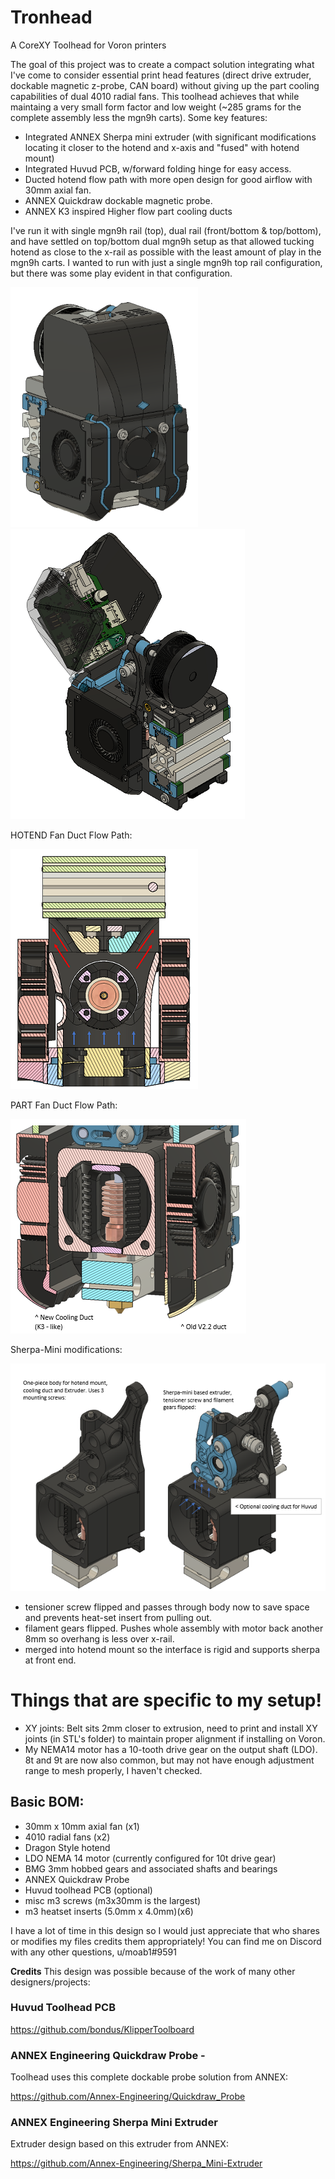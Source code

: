 # Tronhead
A CoreXY Toolhead for Voron printers

The goal of this project was to create a compact solution integrating what I've come to consider essential print head features (direct drive extruder, dockable magnetic z-probe, CAN board) without giving up the part cooling capabilities of dual 4010 radial fans. This toolhead achieves that while maintaing a very small form factor and low weight (~285 grams for the complete assembly less the mgn9h carts). Some key features:

- Integrated ANNEX Sherpa mini extruder (with significant modifications locating it closer to the hotend and x-axis and "fused" with hotend mount)
- Integrated Huvud PCB, w/forward folding hinge for easy access.
- Ducted hotend flow path with more open design for good airflow with 30mm axial fan.
- ANNEX Quickdraw dockable magnetic probe. 
- ANNEX K3 inspired Higher flow part cooling ducts

I've run it with single mgn9h rail (top), dual rail (front/bottom & top/bottom), and have settled on top/bottom dual mgn9h setup as that allowed tucking hotend as close to the x-rail as possible with the least amount of play in the mgn9h carts. I wanted to run with just a single mgn9h top rail configuration, but there was some play evident in that configuration.

![picture](Images/Tronhead_RC3.PNG)
![picture](Images/Tronhead_huvud_open.PNG)

HOTEND Fan Duct Flow Path:

![picture](Images/xsec_HE_duct.PNG)

PART Fan Duct Flow Path:

![picture](Images/xsec_part_cooling_duct.PNG)


Sherpa-Mini modifications:

![picture](Images/desc_sherpa_mods.PNG)

- tensioner screw flipped and passes through body now to save space and prevents heat-set insert from pulling out.
- filament gears flipped. Pushes whole assembly with motor back another 8mm so overhang is less over x-rail.
- merged into hotend mount so the interface is rigid and supports sherpa at front end.
 

# Things that are specific to my setup!
- XY joints: Belt sits 2mm closer to extrusion, need to print and install XY joints (in STL's folder) to maintain proper alignment if installing on Voron.
- My NEMA14 motor has a 10-tooth drive gear on the output shaft (LDO). 8t and 9t are now also common, but may not have enough adjustment range to mesh properly, I haven't checked.



## Basic BOM:
- 30mm x 10mm axial fan (x1)
- 4010 radial fans (x2)
- Dragon Style hotend
- LDO NEMA 14 motor (currently configured for 10t drive gear)
- BMG 3mm hobbed gears and associated shafts and bearings
- ANNEX Quickdraw Probe
- Huvud toolhead PCB (optional)
- misc m3 screws (m3x30mm is the largest)
- m3 heatset inserts (5.0mm x 4.0mm)(x6)

I have a lot of time in this design so I would just appreciate that who shares or modifies my files credits them appropriately!
You can find me on Discord with any other questions, u/moab1#9591

**Credits**
This design was possible because of the work of many other designers/projects:
 
### Huvud Toolhead PCB
https://github.com/bondus/KlipperToolboard

### ANNEX Engineering Quickdraw Probe -
Toolhead uses this complete dockable probe solution from ANNEX:

https://github.com/Annex-Engineering/Quickdraw_Probe

### ANNEX Engineering Sherpa Mini Extruder
Extruder design based on this extruder from ANNEX:

https://github.com/Annex-Engineering/Sherpa_Mini-Extruder
